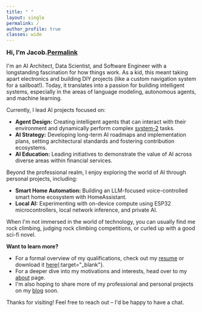 ```yaml
---
title: " "
layout: single
permalink: /
author_profile: true
classes: wide
---
```


<h3 id="hi-im-jacob" style="margin-top: 0;"><strong>Hi, I’m Jacob.</strong><a class="header-link" href="#hi-im-jacob" title="Permalink"><span class="sr-only">Permalink</span></a></h3>

I'm an AI Architect, Data Scientist, and Software Engineer with a longstanding fascination for how things work. As a kid, this meant taking apart electronics and building DIY projects (like a custom navigation system for a sailboat!). Today, it translates into a passion for building intelligent systems, especially in the areas of language modeling, autonomous agents, and machine learning.

Currently, I lead AI projects focused on:

* **Agent Design:** Creating intelligent agents that can interact with their environment and dynamically perform complex [system-2](https://en.wikipedia.org/wiki/Thinking,_Fast_and_Slow) tasks.
* **AI Strategy:** Developing long-term AI roadmaps and implementation plans, setting architectural standards and fostering contribution ecosystems.
* **AI Education:**  Leading initiatives to demonstrate the value of AI across diverse areas within financial services.

Beyond the professional realm, I enjoy exploring the world of AI through personal projects, including:

* **Smart Home Automation:**  Building an LLM-focused voice-controlled smart home ecosystem with HomeAssistant.
* **Local AI:** Experimenting with on-device compute using ESP32 microcontrollers, local network inference, and private AI.

When I'm not immersed in the world of technology, you can usually find me rock climbing, judging rock climbing competitions, or curled up with a good sci-fi novel.

**Want to learn more?**

* For a formal overview of my qualifications, check out my [resume](/resume) or download it [here](/assets/JacobSweResume.pdf){:target="_blank"}.
* For a deeper dive into my motivations and interests, head over to my [about](/about) page.
* I'm also hoping to share more of my professional and personal projects on my [blog](/posts) soon.

Thanks for visiting! Feel free to reach out – I'd be happy to have a chat.
